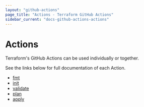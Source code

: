 ```yaml
---
layout: "github-actions"
page_title: "Actions - Terraform GitHub Actions"
sidebar_current: "docs-github-actions-actions"
---
```


# Actions

Terraform's GitHub Actions can be used individually or together.

See the links below for full documentation of each Action.

- [fmt](./fmt.html)
- [init](./init.html)
- [validate](./validate.html)
- [plan](./plan.html)
- [apply](./apply.html)
